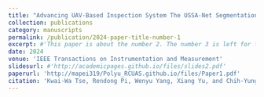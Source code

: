 ```yaml
---
title: "Advancing UAV-Based Inspection System The USSA-Net Segmentation Approach to Crack Quantification"
collection: publications
category: manuscripts
permalink: /publication/2024-paper-title-number-1
excerpt: #'This paper is about the number 2. The number 3 is left for future work.'
date: 2024
venue: 'IEEE Transactions on Instrumentation and Measurement'
slidesurl: #'http://academicpages.github.io/files/slides2.pdf'
paperurl: 'http://mapei319/Polyu_RCUAS.github.io/files/Paper1.pdf'
citation: 'Kwai-Wa Tse, Rendong Pi, Wenyu Yang, Xiang Yu, and Chih-Yung Wen. (2024). &quot;Advancing UAV-Based Inspection System The USSA-Net Segmentation Approach to Crack Quantification.&quot; <i>IEEE Transactions on Instrumentation and Measurement</i>. 1(2).'
---
```


